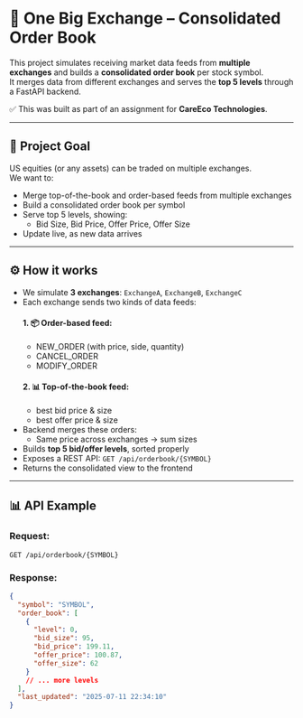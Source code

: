 # 🏦 One Big Exchange – Consolidated Order Book

This project simulates receiving market data feeds from **multiple exchanges** and builds a **consolidated order book** per stock symbol.  
It merges data from different exchanges and serves the **top 5 levels** through a FastAPI backend.

✅ This was built as part of an assignment for **CareEco Technologies**.

---

## 📌 **Project Goal**

US equities (or any assets) can be traded on multiple exchanges.  
We want to:
- Merge top-of-the-book and order-based feeds from multiple exchanges
- Build a consolidated order book per symbol
- Serve top 5 levels, showing:
  - Bid Size, Bid Price, Offer Price, Offer Size
- Update live, as new data arrives

---


## ⚙ **How it works**

- We simulate **3 exchanges**: `ExchangeA`, `ExchangeB`, `ExchangeC`
- Each exchange sends two kinds of data feeds:
  #### 1. 📦 Order-based feed:
    - NEW_ORDER (with price, side, quantity)
    - CANCEL_ORDER
    - MODIFY_ORDER
  #### 2. 📊 Top-of-the-book feed:
    - best bid price & size
    - best offer price & size
- Backend merges these orders:
  - Same price across exchanges → sum sizes
- Builds **top 5 bid/offer levels**, sorted properly
- Exposes a REST API:
  ```GET /api/orderbook/{SYMBOL}```
- Returns the consolidated view to the frontend
  
---

## 📊 API Example

### Request: 

```GET /api/orderbook/{SYMBOL}```
### Response:

```json
{
  "symbol": "SYMBOL",
  "order_book": [
    {
      "level": 0,
      "bid_size": 95,
      "bid_price": 199.11,
      "offer_price": 100.87,
      "offer_size": 62
    }
    // ... more levels
  ],
  "last_updated": "2025-07-11 22:34:10"
}
```
